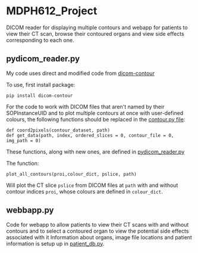 # MDPH612_Project
DICOM reader for displaying multiple contours and webapp for patients to view their CT scan, browse their contoured organs and view side effects corresponding to each one.

## pydicom_reader.py
My code uses direct and modified code from [dicom-contour](https://github.com/KeremTurgutlu/dicom-contour)

To use, first install package:
```
pip install dicom-contour
```
For the code to work with DICOM files that aren't named by their SOPInstanceUID and to plot multiple contours at once with user-defined colours, the following functions should be replaced in the [contour.py file](https://github.com/KeremTurgutlu/dicom-contour/blob/master/dicom_contour/contour.py):
```
def coord2pixels(contour_dataset, path)
def get_data(path, index, ordered_slices = 0, contour_file = 0, img_path = 0)
```
These functions, along with new ones, are defined in [pydicom_reader.py](https://github.com/kaylaosullivan/MDPH612_Project/blob/master/pydicom_reader.py)

The function:
```
plot_all_contours(proi,colour_dict, pslice, path)
```

Will plot the CT slice `pslice` from DICOM files at `path` with and without contour indices `proi`, whose colours are defined in `colour_dict`.   


## webbapp.py
Code for webapp to allow patients to view their CT scans with and without contours and to select a contoured organ to view the potential side effects associated with it
Information about organs, image file locations and patient information is setup up in [patient_db.py](https://github.com/kaylaosullivan/MDPH612_Project/blob/master/webapp/patient_db.py).


